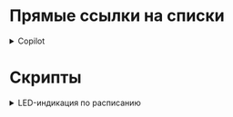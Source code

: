# Прямые ссылки на списки

<details>
  <summary>Copilot</summary>
  
  - [RAW](https://raw.githubusercontent.com/NikkyFreaky/OpenWRT_domains_scripts/refs/heads/main/Services/copilot.lst)

</details>

# Скрипты

<details>
  <summary>LED-индикация по расписанию</summary>

  1. Создаем файл со скриптом и делаем его исполняемым:
     ```
     touch /etc/ledcontrol.sh & chmod +x /etc/ledcontrol.sh
     ```
  
  2. Открываем файл в текстовом редакторе:
     ```
     vi /etc/ledcontrol.sh
     ```
  
  3. Вставляем в него содержимое [скрипта](https://raw.githubusercontent.com/NikkyFreaky/OpenWRT_domains_scripts/refs/heads/main/Scripts/ledcontrol.sh).

  4. Делаем файл `/etc/rc.local` исполняемым:
     ```
     chmod +x /etc/rc.local & vi /etc/rc.local
     ```
    
  5. И добавляем в него следующую строку до `exit 0`:
     ```
     (sleep 5 && /etc/ledcontrol.sh auto) &
     ```
     Она нужна для запуска нашего скрипта после перезагрузки/включения роутера. Вызов срабатывает с 5-ти секундной задержкой, чтобы все системы роутера успели загрузиться.
  
  6. Затем в веб-интерфейсе LuCI заходим в **scheduled tasks** (планировщик), расположенный в System→Scheduled tasks (Система→Планировщик), добавляем расписание включения и отключения LED-индикации:
     ```
     00 23 * * * /etc/ledcontrol.sh off
     00 7 * * * /etc/ledcontrol.sh on
     */30 * * * * /etc/ledcontrol.sh auto
     ```
     И нажимаем **Save** (сохранить).

     По данному расписанию LED-индикация будет выключаться в 23:00 и включаться в 7:00. Если хотите поменять время включения/выключения, то менять его надо в планировщике и в самом скрипте.
  
  7. Перезапускаем cron, чтобы добавить новые задачи:
     ```
     /etc/init.d/cron restart
     ```

     ### **Команды:**

      - Проверка логов скрипта: ```logread | grep ledcontrol```
       
</details>
